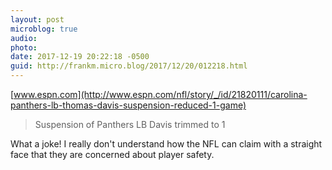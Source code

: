 ```yaml
---
layout: post
microblog: true
audio: 
photo: 
date: 2017-12-19 20:22:18 -0500
guid: http://frankm.micro.blog/2017/12/20/012218.html
---
```

 [www.espn.com](http://www.espn.com/nfl/story/_/id/21820111/carolina-panthers-lb-thomas-davis-suspension-reduced-1-game)

> Suspension of Panthers LB Davis trimmed to 1

What a joke! I really don't understand how the NFL can claim with a straight face that they are concerned about player safety. 
